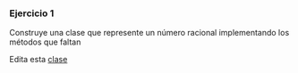 ### Ejercicio 1

Construye una clase que represente un número racional implementando los métodos que faltan

Edita esta [clase](src/main/scala/exercise/Rational.scala)